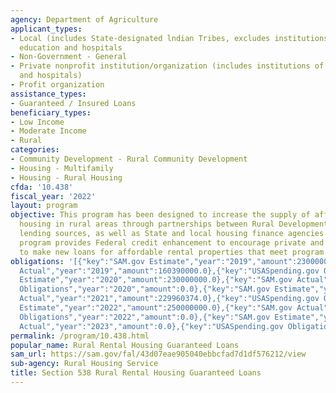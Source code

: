 ```yaml
---
agency: Department of Agriculture
applicant_types:
- Local (includes State-designated lndian Tribes, excludes institutions of higher
  education and hospitals
- Non-Government - General
- Private nonprofit institution/organization (includes institutions of higher education
  and hospitals)
- Profit organization
assistance_types:
- Guaranteed / Insured Loans
beneficiary_types:
- Low Income
- Moderate Income
- Rural
categories:
- Community Development - Rural Community Development
- Housing - Multifamily
- Housing - Rural Housing
cfda: '10.438'
fiscal_year: '2022'
layout: program
objective: This program has been designed to increase the supply of affordable multifamily
  housing in rural areas through partnerships between Rural Development and major
  lending sources, as well as State and local housing finance agencies and bond insurers.  The
  program provides Federal credit enhancement to encourage private and public lenders
  to make new loans for affordable rental properties that meet program standards.
obligations: '[{"key":"SAM.gov Estimate","year":"2019","amount":230000000.0},{"key":"SAM.gov
  Actual","year":"2019","amount":160390000.0},{"key":"USASpending.gov Obligations","year":"2019","amount":0.0},{"key":"SAM.gov
  Estimate","year":"2020","amount":230000000.0},{"key":"SAM.gov Actual","year":"2020","amount":230000000.0},{"key":"USASpending.gov
  Obligations","year":"2020","amount":0.0},{"key":"SAM.gov Estimate","year":"2021","amount":230000000.0},{"key":"SAM.gov
  Actual","year":"2021","amount":229960374.0},{"key":"USASpending.gov Obligations","year":"2021","amount":0.0},{"key":"SAM.gov
  Estimate","year":"2022","amount":250000000.0},{"key":"SAM.gov Actual","year":"2022","amount":250000000.0},{"key":"USASpending.gov
  Obligations","year":"2022","amount":0.0},{"key":"SAM.gov Estimate","year":"2023","amount":400000000.0},{"key":"SAM.gov
  Actual","year":"2023","amount":0.0},{"key":"USASpending.gov Obligations","year":"2023","amount":0.0}]'
permalink: /program/10.438.html
popular_name: Rural Rental Housing Guaranteed Loans
sam_url: https://sam.gov/fal/43d07eae905040ebbcfad7d1df576212/view
sub-agency: Rural Housing Service
title: Section 538 Rural Rental Housing Guaranteed Loans
---
```

